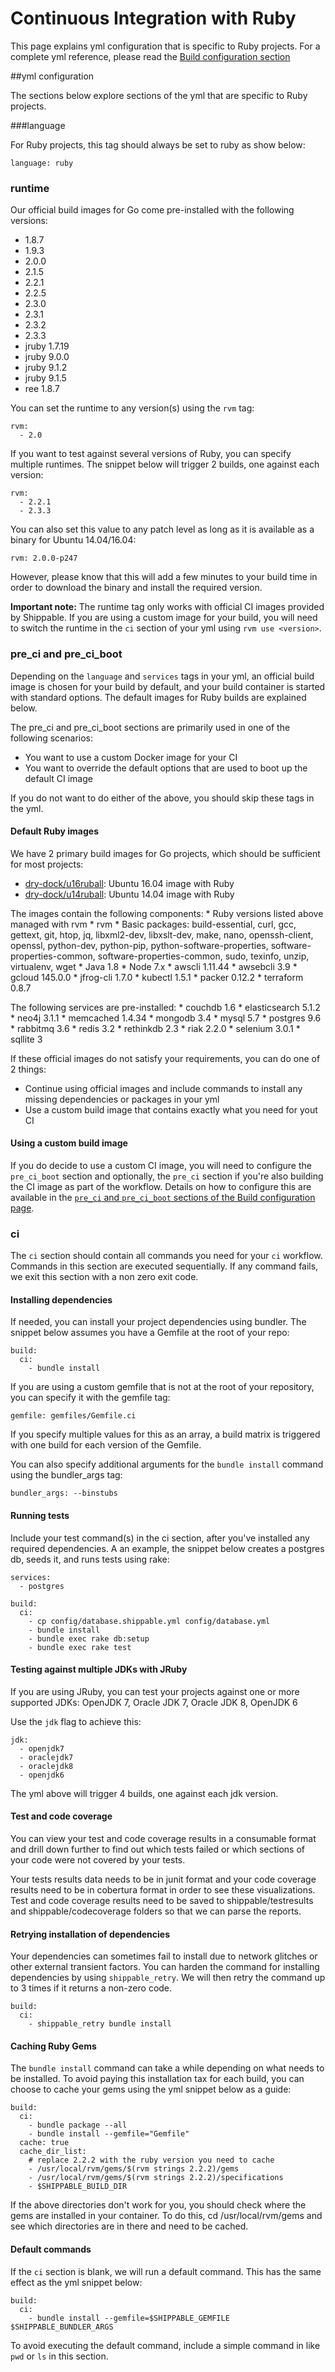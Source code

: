 
# Continuous Integration with Ruby
This page explains yml configuration that is specific to Ruby projects. For a complete yml reference, please read the [Build configuration section](../shippableyml.md)

##yml configuration

The sections below explore sections of the yml that are specific to Ruby projects.


###language


For Ruby projects, this tag should always be set to ruby as show below:

```
language: ruby
```

### runtime
Our official build images for Go come pre-installed with the following versions:

* 1.8.7
* 1.9.3
* 2.0.0
* 2.1.5
* 2.2.1
* 2.2.5
* 2.3.0
* 2.3.1
* 2.3.2
* 2.3.3
* jruby 1.7.19
* jruby 9.0.0
* jruby 9.1.2
* jruby 9.1.5
* ree 1.8.7

You can set the runtime to any version(s) using the `rvm` tag:

```
rvm:
  - 2.0
```

If you want to test against several versions of Ruby, you can specify multiple runtimes. The snippet below will trigger 2 builds, one against each version:

```
rvm:
  - 2.2.1
  - 2.3.3
```

You can also set this value to any patch level as long as it is available as a binary for Ubuntu 14.04/16.04:

```
rvm: 2.0.0-p247
```
However, please know that this will add a few minutes to your build time in order to download the binary and install the required version.

**Important note:** The runtime tag only works with official CI images provided by Shippable. If you are using a custom image for your build, you will need to switch the runtime in the `ci` section of your yml using `rvm use <version>`.

### pre_ci and pre_ci_boot

Depending on the `language` and `services` tags in your yml, an official build image is chosen for your build by default, and your build container is started with standard options. The default images for Ruby builds are explained below.

The pre_ci and pre_ci_boot sections are primarily used in one of the following scenarios:

* You want to use a custom Docker image for your CI
* You want to override the default options that are used to boot up the default CI image

If you do not want to do either of the above, you should skip these tags in the yml.

#### Default Ruby images
We have 2 primary build images for Go projects, which should be sufficient for most projects:

* [dry-dock/u16ruball](https://github.com/dry-dock/u16ruball): Ubuntu 16.04 image with Ruby
* [dry-dock/u14ruball](https://github.com/dry-dock/u14ruball): Ubuntu 14.04 image with Ruby

The images contain the following components:
	* Ruby versions listed above managed with rvm
	* rvm
	* Basic packages: build-essential, curl, gcc, gettext, git, htop, jq, libxml2-dev, libxslt-dev, make, nano, openssh-client, openssl, python-dev, python-pip, python-software-properties, software-properties-common, software-properties-common, sudo, texinfo, unzip, virtualenv, wget
	* Java 1.8
	* Node 7.x
	* awscli 1.11.44
	* awsebcli 3.9
	* gcloud 145.0.0
	* jfrog-cli 1.7.0
	* kubectl 1.5.1
	* packer 0.12.2
	* terraform 0.8.7

The following services are pre-installed:
	* couchdb 1.6
	* elasticsearch 5.1.2
	* neo4j 3.1.1
	* memcached 1.4.34
	* mongodb 3.4
	* mysql 5.7
	* postgres 9.6
	* rabbitmq 3.6
	* redis 3.2
	* rethinkdb 2.3
	* riak 2.2.0
	* selenium 3.0.1
	* sqllite 3


If these official images do not satisfy your requirements, you can do one of 2 things:

- Continue using official images and include commands to install any missing dependencies or packages in your yml
- Use a custom build image that contains exactly what you need for yout CI

#### Using a custom build image
If you do decide to use a custom CI image, you will need to configure the `pre_ci_boot` section and optionally, the `pre_ci` section if you're also building the CI image as part of the workflow. Details on how to configure this are available in the [`pre_ci` and `pre_ci_boot` sections of the Build configuration page](../shippableyml.md#build).

### ci
The `ci` section should contain all commands you need for your `ci` workflow. Commands in this section are executed sequentially. If any command fails, we exit this section with a non zero exit code.

#### Installing dependencies
If needed, you can install your project dependencies using bundler. The snippet below assumes you have a Gemfile at the root of your repo:

```
build:
  ci:
    - bundle install

```

If you are using a custom gemfile that is not at the root of your repository, you can specify it with the gemfile tag:

```
gemfile: gemfiles/Gemfile.ci
```
If you specify multiple values for this as an array, a build matrix is triggered with one build for each version of the Gemfile.

You can also specify additional arguments for the `bundle install` command using the bundler_args tag:

```
bundler_args: --binstubs
```

#### Running tests
Include your test command(s) in the ci section, after you've installed any required dependencies. A an example, the snippet below creates a postgres db, seeds it, and runs tests using rake:   


```
services:
  - postgres

build:
  ci:
    - cp config/database.shippable.yml config/database.yml
    - bundle install
    - bundle exec rake db:setup
    - bundle exec rake test
```

#### Testing against multiple JDKs with JRuby
If you are using JRuby, you can test your projects against one or more supported JDKs: OpenJDK 7, Oracle JDK 7, Oracle JDK 8, OpenJDK 6

Use the `jdk` flag to achieve this:

```
jdk:
  - openjdk7
  - oraclejdk7
  - oraclejdk8
  - openjdk6
```
The yml above will trigger 4 builds, one against each jdk version.


#### Test and code coverage
You can view your test and code coverage results in a consumable format and drill down further to find out which tests failed or which sections of your code were not covered by your tests.

Your tests results data needs to be in junit format and your code coverage results need to be in cobertura format in order to see these visualizations. Test and code coverage results need to be saved to shippable/testresults and shippable/codecoverage folders so that we can parse the reports.


#### Retrying installation of dependencies
Your dependencies can sometimes fail to install due to network glitches or other external transient factors. You can harden the command for installing dependencies by using `shippable_retry`. We will then retry the command up to 3 times if it returns a non-zero code.


```
build:
  ci:
    - shippable_retry bundle install
```

#### Caching Ruby Gems
The `bundle install` command can take a while depending on what needs to be installed. To avoid paying this installation tax for each build, you can choose to cache your gems using the yml snippet below as a guide:

```
build:
  ci:
    - bundle package --all
    - bundle install --gemfile="Gemfile"
  cache: true
  cache_dir_list:
    # replace 2.2.2 with the ruby version you need to cache
    - /usr/local/rvm/gems/$(rvm strings 2.2.2)/gems
    - /usr/local/rvm/gems/$(rvm strings 2.2.2)/specifications
    - $SHIPPABLE_BUILD_DIR

```
If the above directories don't work for you, you should check where the gems are installed in your container. To do this, cd /usr/local/rvm/gems and see which directories are in there and need to be cached.

#### Default commands

If the `ci` section is blank, we will run a default command. This has the same effect as the yml snippet below:

```
build:
  ci:
    - bundle install --gemfile=$SHIPPABLE_GEMFILE $SHIPPABLE_BUNDLER_ARGS
```

To avoid executing the default command, include a simple command in like `pwd` or `ls` in this section.


